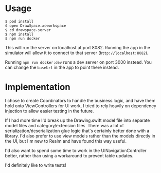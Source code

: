 # Usage

```
$ pod install
$ open DrawSpace.xcworkspace
$ cd drawspace-server
$ npm install
$ npm run docker
```

This will run the server on localhost at port 8082. Running the app in the simulator will allow it to connect to that server (`http://localhost:8082`).

Running `npm run docker:dev` runs a dev server on port 3000 instead. You can change the `baseUrl` in the app to point there instead.

# Implementation

I chose to create Coordinators to handle the business logic, and have them hold onto ViewControllers for UI work. I tried to rely heavily on dependency injection to allow easier testing in the future.

If I had more time I'd break up the Drawing.swift model file into separate model files and category/extension files. There was a lot of serialization/deserialization glue logic that's certainly better done with a library. I'd also prefer to use view models rather than the models directly in the UI, but I'm new to Realm and have found this way useful.

I'd also want to spend some time to work in the UINavigationController better, rather than using a workaround to prevent table updates.

I'd definitely like to write tests!
